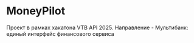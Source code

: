 # MoneyPilot
Проект в рамках хакатона VTB API 2025. Направление - Мультибанк: единый интерфейс финансового сервиса
